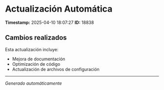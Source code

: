 # Actualización Automática

**Timestamp:** 2025-04-10 18:07:27
**ID:** 18838

## Cambios realizados

Esta actualización incluye:
- Mejora de documentación
- Optimización de código
- Actualización de archivos de configuración

---
*Generado automáticamente*
